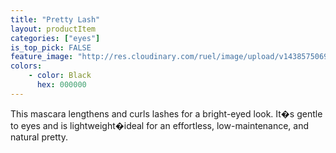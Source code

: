 ```yaml
---
title: "Pretty Lash"
layout: productItem
categories: ["eyes"]
is_top_pick: FALSE
feature_image: "http://res.cloudinary.com/ruel/image/upload/v1438575069/fashion21/picture-26.jpg"
colors:
    - color: Black
      hex: 000000
---
```

This mascara lengthens and curls lashes for a bright-eyed look. It�s gentle to eyes and is lightweight�ideal for an effortless, low-maintenance, and natural pretty.
